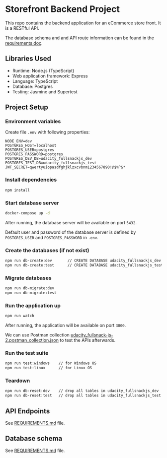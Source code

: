 # Storefront Backend Project

This repo contains the backend application for an eCommerce store front. It is a RESTful API.

The database schema and and API route information can be found in the [requirements doc](REQUIREMENTS.md).

## Libraries Used

- Runtime: Node.js (TypeScript)
- Web application framework: Express
- Language: TypeScript
- Database: Postgres
- Testing: Jasmine and Supertest

## Project Setup

### Environment variables

Create file ```.env``` with following properties:

```properties
NODE_ENV=dev
POSTGRES_HOST=localhost
POSTGRES_USER=postgres
POSTGRES_PASSWORD=postgres
POSTGRES_DEV_DB=udacity_fullsnackjs_dev
POSTGRES_TEST_DB=udacity_fullsnackjs_test
JWT_SECRET=qwertyuiopasdfghjklzxcvbnm1234567890!@$%^&*
```

### Install dependencies

```sh
npm install
```

### Start database server

```sh
docker-compose up -d
```

After running, the database server will be available on port ```5432```.

Default user and password of the database server is defined by ```POSTGRES_USER``` and ```POSTGRES_PASSWORD``` in ```.env```.

### Create the databases (if not exist)

```sh
npm run db-create:dev       // CREATE DATABASE udacity_fullsnackjs_dev
npm run db-create:test      // CREATE DATABASE udacity_fullsnackjs_test
```

### Migrate databases

```sh
npm run db-migrate:dev
npm run db-migrate:test
```

### Run the application up

```sh
npm run watch
```

After running, the application will be available on port ```3000```.

We can use Postman collection [udacity_fullsnack-js-2.postman_collection.json](./udacity_fullsnack-js-2.postman_collection.json) to test the APIs afterwards.

### Run the test suite

```sh
npm run test:windows    // for Windows OS
npm run test:linux      // for Linux OS
```

### Teardown

```sh
npm run db-reset:dev    // drop all tables in udacity_fullsnackjs_dev
npm run db-reset:test   // drop all tables in udacity_fullsnackjs_test
```

## API Endpoints

See [REQUIREMENTS.md](REQUIREMENTS.md) file.

## Database schema

See [REQUIREMENTS.md](REQUIREMENTS.md) file.
